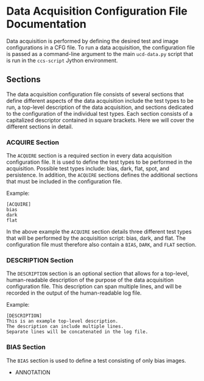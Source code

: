 # Data Acquisition Configuration File Documentation

Data acquisition is performed by defining the desired test and image configurations in a CFG file. To run a data acquisition, the configuration file is passed as a command-line argument to the main `ucd-data.py` script that is run in the `ccs-script` Jython environment.

## Sections

The data acquisition configuration file consists of several sections that define different aspects of the data acquisition include the test types to be run, a top-level description of the data acquisition, and sections dedicated to the configuration of the individual test types. Each section consists of a capitalized descriptor contained in square brackets. Here we will cover the different sections in detail.

### ACQUIRE Section

The `ACQUIRE` section is a required section in every data acquisition configuration file. It is used to define the test types to be performed in the acquisition. Possible test types include: bias, dark, flat, spot, and persistence. In addition, the `ACQUIRE` sections defines the additional sections that must be included in the configuration file.  

Example:

    [ACQUIRE]
    bias
    dark
    flat

In the above example the `ACQUIRE` section details three different test types that will be performed by the acquisition script: bias, dark, and flat. The configuration file must therefore also contain a `BIAS`, `DARK`, and `FLAT` section.

### DESCRIPTION Section

The `DESCRIPTION` section is an optional section that allows for a top-level, human-readable description of the purpose of the data acquisition configuration file. This description can span multiple lines, and will be recorded in the output of the human-readable log file. 

Example:

    [DESCRIPTION]
    This is an example top-level description.
    The description can include multiple lines.
    Separate lines will be concatenated in the log file.

### BIAS Section

The `BIAS` section is used to define a test consisting of only bias images. 

* ANNOTATION
